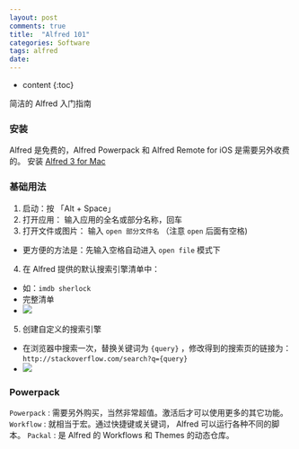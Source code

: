 ```yaml
---
layout: post
comments: true
title:  "Alfred 101"
categories: Software
tags: alfred
date:
---
```


* content
{:toc}

简洁的 Alfred 入门指南



### 安装

Alfred 是免费的，Alfred Powerpack 和 Alfred Remote for iOS 是需要另外收费的。
安装 [Alfred 3 for Mac](https://www.alfredapp.com/)


### 基础用法

1. 启动：按 「Alt + Space」
2. 打开应用： 输入应用的全名或部分名称，回车
3. 打开文件或图片： 输入 `open 部分文件名` （注意 `open` 后面有空格)
  * 更方便的方法是：先输入空格自动进入 `open file` 模式下
4. 在 Alfred 提供的默认搜索引擎清单中：
  * 如：`imdb sherlock`
  * 完整清单
  * ![]({{site.url}}/images/alfred-web-search.png)
5. 创建自定义的搜索引擎
  * 在浏览器中搜索一次，替换关键词为 `{query}` ，修改得到的搜索页的链接为： `http://stackoverflow.com/search?q={query}`
  * ![]({{site.url}}/images/alfred-custom-search.png)


### Powerpack

`Powerpack` : 需要另外购买，当然非常超值。激活后才可以使用更多的其它功能。
`Workflow` : 就相当于宏。通过快捷键或关键词， Alfred 可以运行各种不同的脚本。
`Packal` : 是 Alfred 的 Workflows 和 Themes 的动态仓库。
